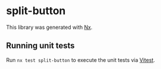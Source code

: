 # split-button

This library was generated with [Nx](https://nx.dev).

## Running unit tests

Run `nx test split-button` to execute the unit tests via [Vitest](https://vitest.dev/).

